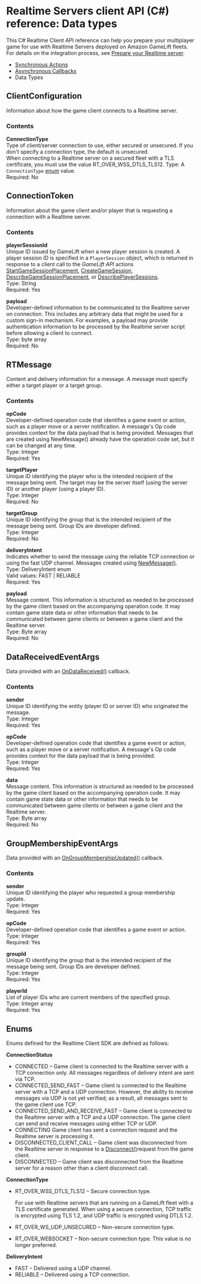 # Realtime Servers client API \(C\#\) reference: Data types<a name="realtime-sdk-csharp-ref-datatypes"></a>

This C\# Realtime Client API reference can help you prepare your multiplayer game for use with Realtime Servers deployed on Amazon GameLift fleets\. For details on the integration process, see [Prepare your Realtime server](gamelift_quickstart_integration.md#realtime-plan)\.
+ [Synchronous Actions](realtime-sdk-csharp-ref-actions.md)
+ [Asynchronous Callbacks](realtime-sdk-csharp-ref-callbacks.md)
+ Data Types

## ClientConfiguration<a name="realtime-sdk-csharp-ref-datatypes-clientconfiguration"></a>

Information about how the game client connects to a Realtime server\. 

### Contents<a name="realtime-sdk-csharp-ref-datatypes-clientconfiguration-contents"></a>

**ConnectionType**  
Type of client/server connection to use, either secured or unsecured\. If you don't specify a connection type, the default is unsecured\.   
When connecting to a Realtime server on a secured fleet with a TLS certificate, you must use the value RT\_OVER\_WSS\_DTLS\_TLS12\. 
Type: A `ConnectionType` [enum](#realtime-sdk-csharp-ref-datatypes-enums) value\.  
Required: No

## ConnectionToken<a name="realtime-sdk-csharp-ref-datatypes-connectiontoken"></a>

Information about the game client and/or player that is requesting a connection with a Realtime server\.

### Contents<a name="realtime-sdk-csharp-ref-datatypes-connectiontoken-contents"></a>

**playerSessionId**  
Unique ID issued by GameLift when a new player session is created\. A player session ID is specified in a `PlayerSession` object, which is returned in response to a client call to the *GameLift API* actions [ StartGameSessionPlacement](https://docs.aws.amazon.com/gamelift/latest/apireference/API_StartGameSessionPlacement.html), [ CreateGameSession](https://docs.aws.amazon.com/gamelift/latest/apireference/API_CreateGameSession.html), [ DescribeGameSessionPlacement](https://docs.aws.amazon.com/gamelift/latest/apireference/API_DescribeGameSessionPlacement.html), or [ DescribePlayerSessions](https://docs.aws.amazon.com/gamelift/latest/apireference/API_DescribePlayerSessions.html)\.  
Type: String  
Required: Yes

**payload**  
Developer\-defined information to be communicated to the Realtime server on connection\. This includes any arbitrary data that might be used for a custom sign\-in mechanism\. For examples, a payload may provide authentication information to be processed by the Realtime server script before allowing a client to connect\.  
Type: byte array   
Required: No

## RTMessage<a name="realtime-sdk-csharp-ref-datatypes-rtmessage"></a>

Content and delivery information for a message\. A message must specify either a target player or a target group\. 

### Contents<a name="realtime-sdk-csharp-ref-datatypes-rtmessage-contents"></a>

**opCode**  
Developer\-defined operation code that identifies a game event or action, such as a player move or a server notification\. A message's Op code provides context for the data payload that is being provided\. Messages that are created using NewMessage\(\) already have the operation code set, but it can be changed at any time\.   
Type: Integer  
Required: Yes

**targetPlayer**  
Unique ID identifying the player who is the intended recipient of the message being sent\. The target may be the server itself \(using the server ID\) or another player \(using a player ID\)\.   
Type: Integer   
Required: No

**targetGroup**  
Unique ID identifying the group that is the intended recipient of the message being sent\. Group IDs are developer defined\.   
Type: Integer   
Required: No

**deliveryIntent**  
Indicates whether to send the message using the reliable TCP connection or using the fast UDP channel\. Messages created using [NewMessage\(\)](realtime-sdk-csharp-ref-actions.md#realtime-sdk-csharp-ref-actions-newmessage)\.  
Type: DeliveryIntent enum  
Valid values: FAST \| RELIABLE  
Required: Yes

**payload**  
Message content\. This information is structured as needed to be processed by the game client based on the accompanying operation code\. It may contain game state data or other information that needs to be communicated between game clients or between a game client and the Realtime server\.  
Type: Byte array   
Required: No

## DataReceivedEventArgs<a name="realtime-sdk-csharp-ref-datatypes-dataeventargs"></a>

Data provided with an [OnDataReceived\(\)](realtime-sdk-csharp-ref-callbacks.md#realtime-sdk-csharp-ref-callbacks-ondata) callback\. 

### Contents<a name="realtime-sdk-csharp-ref-datatypes-dataeventargs-contents"></a>

**sender**  
Unique ID identifying the entity \(player ID or server ID\) who originated the message\.  
Type: Integer   
Required: Yes

**opCode**  
Developer\-defined operation code that identifies a game event or action, such as a player move or a server notification\. A message's Op code provides context for the data payload that is being provided\.   
Type: Integer   
Required: Yes

**data**  
Message content\. This information is structured as needed to be processed by the game client based on the accompanying operation code\. It may contain game state data or other information that needs to be communicated between game clients or between a game client and the Realtime server\.  
Type: Byte array   
Required: No

## GroupMembershipEventArgs<a name="realtime-sdk-csharp-ref-datatypes-groupeventargs"></a>

Data provided with an [OnGroupMembershipUpdated\(\)](realtime-sdk-csharp-ref-callbacks.md#realtime-sdk-csharp-ref-callbacks-ongroupupdate) callback\. 

### Contents<a name="realtime-sdk-csharp-ref-datatypes-groupeventargs-contents"></a>

**sender**  
Unique ID identifying the player who requested a group membership update\.  
Type: Integer   
Required: Yes

**opCode**  
Developer\-defined operation code that identifies a game event or action\.   
Type: Integer   
Required: Yes

**groupId**  
Unique ID identifying the group that is the intended recipient of the message being sent\. Group IDs are developer defined\.  
Type: Integer   
Required: Yes

**playerId**  
List of player IDs who are current members of the specified group\.   
Type: Integer array   
Required: Yes

## Enums<a name="realtime-sdk-csharp-ref-datatypes-enums"></a>

Enums defined for the Realtime Client SDK are defined as follows: 

**ConnectionStatus**  
+ CONNECTED – Game client is connected to the Realtime server with a TCP connection only\. All messages regardless of delivery intent are sent via TCP\.
+ CONNECTED\_SEND\_FAST – Game client is connected to the Realtime server with a TCP and a UDP connection\. However, the ability to receive messages via UDP is not yet verified; as a result, all messages sent to the game client use TCP\. 
+ CONNECTED\_SEND\_AND\_RECEIVE\_FAST – Game client is connected to the Realtime server with a TCP and a UDP connection\. The game client can send and receive messages using either TCP or UDP\. 
+ CONNECTING Game client has sent a connection request and the Realtime server is processing it\.
+ DISCONNECTED\_CLIENT\_CALL – Game client was disconnected from the Realtime server in response to a [Disconnect\(\)](realtime-sdk-csharp-ref-actions.md#realtime-sdk-csharp-ref-actions-disconnect)request from the game client\.
+ DISCONNECTED – Game client was disconnected from the Realtime server for a reason other than a client disconnect call\.

**ConnectionType**  
+ RT\_OVER\_WSS\_DTLS\_TLS12 – Secure connection type\. 

  For use with Realtime servers that are running on a GameLift fleet with a TLS certificate generated\. When using a secure connection, TCP traffic is encrypted using TLS 1\.2, and UDP traffic is encrypted using DTLS 1\.2\.
+ RT\_OVER\_WS\_UDP\_UNSECURED – Non\-secure connection type\.
+ RT\_OVER\_WEBSOCKET – Non\-secure connection type\. This value is no longer preferred\.

**DeliveryIntent**  
+ FAST – Delivered using a UDP channel\. 
+ RELIABLE – Delivered using a TCP connection\. 